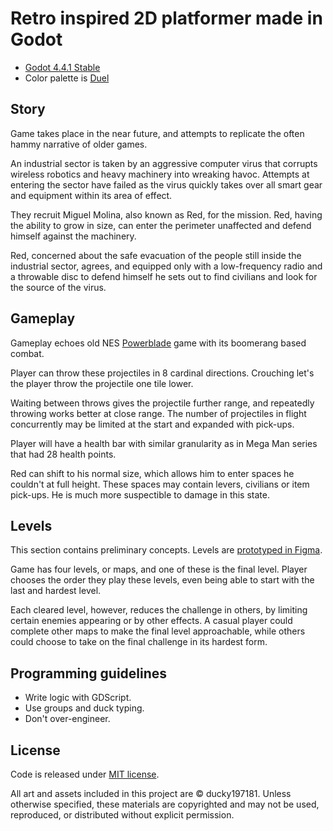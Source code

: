 # Retro inspired 2D platformer made in Godot

- [Godot 4.4.1 Stable](https://godotengine.org/download/archive/4.4.1-stable/)
- Color palette is [Duel](https://lospec.com/palette-list/duel)

## Story

Game takes place in the near future, and attempts to replicate the often hammy narrative of older games.

An industrial sector is taken by an aggressive computer virus that corrupts wireless robotics and heavy machinery into wreaking havoc. Attempts at entering the sector have failed as the virus quickly takes over all smart gear and equipment within its area of effect.

They recruit Miguel Molina, also known as Red, for the mission. Red, having the ability to grow in size, can enter the perimeter unaffected and defend himself against the machinery.

Red, concerned about the safe evacuation of the people still inside the industrial sector, agrees, and equipped only with a low-frequency radio and a throwable disc to defend himself he sets out to find civilians and look for the source of the virus.

## Gameplay

Gameplay echoes old NES [Powerblade](https://www.youtube.com/watch?v=0s3TnIXJRaw) game with its boomerang based combat.

Player can throw these projectiles in 8 cardinal directions. Crouching let's the player throw the projectile one tile lower.

Waiting between throws gives the projectile further range, and repeatedly throwing works better at close range. The number of projectiles in flight concurrently may be limited at the start and expanded with pick-ups.

Player will have a health bar with similar granularity as in Mega Man series that had 28 health points.

Red can shift to his normal size, which allows him to enter spaces he couldn't at full height. These spaces may contain levers, civilians or item pick-ups. He is much more suspectible to damage in this state.

## Levels

This section contains preliminary concepts. Levels are [prototyped in Figma](https://www.figma.com/design/QjhiadDaUZVFVTt1IHCnpY/Untitled?node-id=0-1&t=0OMR7XMnwO8Tupst-1).

Game has four levels, or maps, and one of these is the final level. Player chooses the order they play these levels, even being able to start with the last and hardest level.

Each cleared level, however, reduces the challenge in others, by limiting certain enemies appearing or by other effects. A casual player could complete other maps to make the final level approachable, while others could choose to take on the final challenge in its hardest form.

## Programming guidelines

- Write logic with GDScript.
- Use groups and duck typing.
- Don't over-engineer.

## License

Code is released under [MIT license](LICENSE).

All art and assets included in this project are © ducky197181. Unless otherwise specified, these materials are copyrighted and may not be used, reproduced, or distributed without explicit permission.
